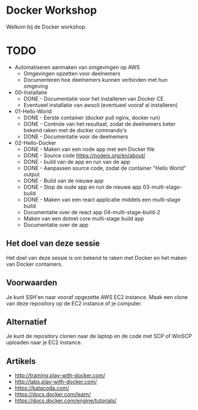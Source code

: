 

Docker Workshop
===============

Welkom bij de Docker workshop.

TODO
=========
- Automatiseren aanmaken van omgevingen op AWS
    - Omgevingen opzetten voor deelnemers
    - Documenteren hoe deelnemers kunnen verbinden met hun omgeving
- 00-Installatie
    - DONE - Documentatie voor het installeren van Docker CE
    - Eventueel installatie van awscli (eventueel vooraf al installeren)
- 01-Hello-World
    - DONE - Eerste container (docker pull nginx, docker run)
    - DONE - Controle van het resultaat, zodat de deelnemers beter bekend raken met de docker commando's
    - DONE - Documentatie voor de deelnemers
- 02-Hello-Docker
    - DONE - Maken van een node app met een Docker file
    - DONE - Source code https://nodejs.org/en/about/
    - DONE - build van de app en run van de app
    - DONE - Aanpassen source code, zodat de container "Hello World" output
    - DONE - Build van de nieuwe app
    - DONE - Stop de oude app en run de nieuwe app
03-multi-stage-build
    - DONE - Maken van een react applicatie middels een multi-stage build
    - Documentatie over de react app
04-multi-stage-build-2
    - Maken van een dotnet core multi-stage build app
    - Documentatie over de app

Het doel van deze sessie
---------
Het doel van deze sessie is om bekend te raken met Docker en het maken van Docker containers.


Voorwaarden
-------------

Je kunt SSH'en naar vooraf opgezette AWS EC2 instance.
Maak een clone van deze repository op de EC2 instance of je computer.

Alternatief
-----------

Je kunt de repository clonen naar de laptop en de code met SCP of WinSCP uploaden naar je EC2 instance.

Artikels
--------

- http://training.play-with-docker.com/
- http://labs.play-with-docker.com/
- https://katacoda.com/
- https://docs.docker.com/learn/
- https://docs.docker.com/engine/tutorials/

